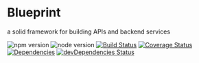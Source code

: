 Blueprint
================

a solid framework for building APIs and backend services

![npm version](https://img.shields.io/npm/v/@onehilltech/blueprint.svg)
![node version](https://img.shields.io/node/v/@onehilltech/blueprint.svg)
[![Build Status](https://travis-ci.org/onehilltech/blueprint.svg?branch=master)](https://travis-ci.org/onehilltech/blueprint)
[![Coverage Status](https://coveralls.io/repos/github/onehilltech/blueprint/badge.svg?branch=master)](https://coveralls.io/github/onehilltech/blueprint?branch=master)
[![Dependencies](https://david-dm.org/onehilltech/blueprint.svg)](https://david-dm.org/onehilltech/blueprint)
[![devDependencies Status](https://david-dm.org/onehilltech/blueprint/dev-status.svg)](https://david-dm.org/onehilltech/blueprint?type=dev)
